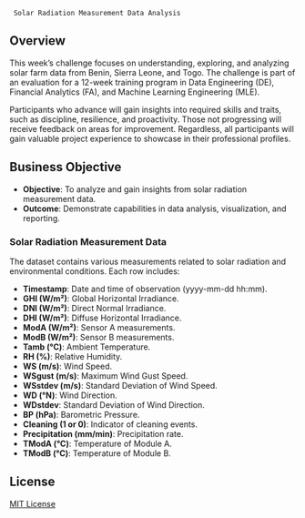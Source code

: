      Solar Radiation Measurement Data Analysis

## Overview

This week’s challenge focuses on understanding, exploring, and analyzing solar farm data from Benin, Sierra Leone, and Togo. The challenge is part of an evaluation for a 12-week training program in Data Engineering (DE), Financial Analytics (FA), and Machine Learning Engineering (MLE).

Participants who advance will gain insights into required skills and traits, such as discipline, resilience, and proactivity. Those not progressing will receive feedback on areas for improvement. Regardless, all participants will gain valuable project experience to showcase in their professional profiles.

## Business Objective

- **Objective**: To analyze and gain insights from solar radiation measurement data.
- **Outcome**: Demonstrate capabilities in data analysis, visualization, and reporting.

### Solar Radiation Measurement Data

The dataset contains various measurements related to solar radiation and environmental conditions. Each row includes:

- **Timestamp**: Date and time of observation (yyyy-mm-dd hh:mm).
- **GHI (W/m²)**: Global Horizontal Irradiance.
- **DNI (W/m²)**: Direct Normal Irradiance.
- **DHI (W/m²)**: Diffuse Horizontal Irradiance.
- **ModA (W/m²)**: Sensor A measurements.
- **ModB (W/m²)**: Sensor B measurements.
- **Tamb (°C)**: Ambient Temperature.
- **RH (%)**: Relative Humidity.
- **WS (m/s)**: Wind Speed.
- **WSgust (m/s)**: Maximum Wind Gust Speed.
- **WSstdev (m/s)**: Standard Deviation of Wind Speed.
- **WD (°N)**: Wind Direction.
- **WDstdev**: Standard Deviation of Wind Direction.
- **BP (hPa)**: Barometric Pressure.
- **Cleaning (1 or 0)**: Indicator of cleaning events.
- **Precipitation (mm/min)**: Precipitation rate.
- **TModA (°C)**: Temperature of Module A.
- **TModB (°C)**: Temperature of Module B.



## License

[MIT License](LICENSE)